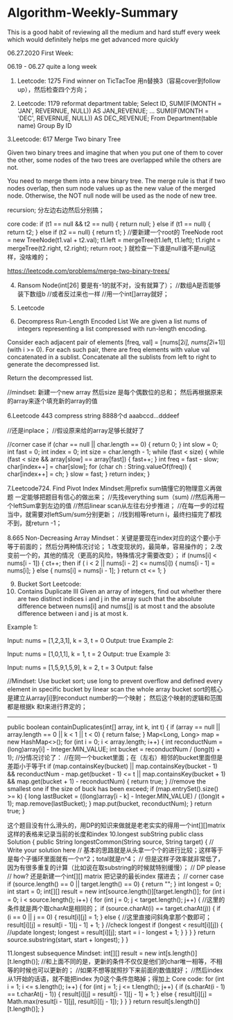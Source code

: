 # Algorithm-Weekly-Summary
This is a good habit of reviewing all the medium and hard stuff 
every week which would definitely helps me get advanced more quickly

06.27.2020 First Week:

06.19 - 06.27 quite a long week
1. Leetcode:
1275
Find winner on TicTacToe
用n替换3（容易cover到follow up），然后检查四个方向；

2. Leetcode:
1179 
reformat department table;
Select ID,
SUM(IF(MONTH = 'JAN', REVERNUE, NULL)) AS JAN_REVENUE;
...
SUM(IF(MONTH = 'DEC', REVERNUE, NULL)) AS DEC_REVENUE;
From
Department(table name)
Group By
ID


3.Leetcode:
617 Merge Two binary Tree

Given two binary trees and imagine that when you put one of them to cover the other, some nodes of the two trees are overlapped while the others are not.

You need to merge them into a new binary tree. The merge rule is that if two nodes overlap, then sum node values up as the new value of the merged node. Otherwise, the NOT null node will be used as the node of new tree.

recursion;
分左边右边然后分别搞；

core code:
if (t1 == null && t2 == null) {
  return null;
} else if (t1 == null) {
  return t2;
} else if (t2 == null) {
  return t1;
}
//要新建一个root的
TreeNode root = new TreeNode(t1.val + t2.val);
t1.left = mergeTree(t1.left, t1.left);
t1.right = mergeTree(t2.right, t2.right);
return root;
}
就检查一下谁是null谁不是null这样，没啥难的；

https://leetcode.com/problems/merge-two-binary-trees/

4. Ransom Node(int[26] 要是有-1的就不对，没有就算了）；
//数组A是否能够装下数组b
//或者反过来也一样
//用一个int[]array就好；

5. Leetcode
1313. Decompress Run-Length Encoded List
We are given a list nums of integers representing a list compressed with run-length encoding.

Consider each adjacent pair of elements [freq, val] = [nums[2*i], nums[2*i+1]] (with i >= 0). 
For each such pair, there are freq elements with value val concatenated in a sublist. 
Concatenate all the sublists from left to right to generate the decompressed list.

Return the decompressed list.

//mindset:
新建一个new array 然后size 是每个偶数位的总和；
然后再根据原来的array来逐个填充新的array的值

6.Leetcode
443 compress string
      8888个d
aaabccd...dddeef

//还是inplace；
//假设原来给的array足够长就好了

//corner case
if (char == null || char.length == 0) {
  return 0;
}
int slow = 0;
int fast = 0;
int index = 0;
int size = char.length - 1;
while (fast < size) {
  while (fast < size && array[slow] == array[fast]) {
    fast++;
  }
  int freq = fast - slow;
  char[index++] = char[slow];
  for (char ch : String.valueOf(freq)) {
    char[index++] = ch;
  }
  slow = fast;
}
return index;
}

7.Leetcode724. Find Pivot Index
Mindset:用prefix sum搞懂它的物理意义再做题 一定能够把题目有信心的做出来；
//先找everything sum（sum)
//然后再用一个leftSum拿到左边的值
//然后linear scan从左往右分步推进；
//在每一步的过程当中，就需要对leftSum/sum分别更新；
//找到相等return i，最终扫描完了都找不到，就return -1；

8.665 Non-Decreasing Array
Mindset：关键是要现在index对应的这个要小于等于前面的；
然后分两种情况讨论；
1.改变现状的，最简单，容易操作的；
2.改变前一个的，其他的情况（更高的风险，特殊情况才需要改变）；
if (nums[i] < nums[i - 1]) {
ct++;
then if ( i < 2 || nums[i - 2] <= nums[i]) {
  nums[i - 1] = nums[i];
} else {
  nums[i] = nums[i - 1];
}
return ct <= 1;
}

9. Bucket Sort
Leetcode:
220. Contains Duplicate III
Given an array of integers, find out whether there are two distinct indices i and j in the array such that the absolute difference between nums[i] and nums[j] is at most t and the absolute difference between i and j is at most k.

Example 1:

Input: nums = [1,2,3,1], k = 3, t = 0
Output: true
Example 2:

Input: nums = [1,0,1,1], k = 1, t = 2
Output: true
Example 3:

Input: nums = [1,5,9,1,5,9], k = 2, t = 3
Output: false

//Mindset:
Use bucket sort;
use long to prevent overflow and defined every element in specific bucket by linear scan the whole array
bucket sort的核心是建立从array[i]到reconduct number的一个映射；
然后这个映射的逻辑和范围都是根据k 和t来进行界定的；
******
public boolean containDuplicates(int[] array, int k, int t) {
  if (array == null || array.length == 0 || k < 1 || t < 0) {
    return false;
  }
  Map<Long, Long> map = new HashMap<>();
  for (int i = 0; i < array.length; i++) {
    int reconductNum = (long)array[i] - Integer.MIN_VALUE;
    int bucket = reconductNum / (long(t) + 1);
    //分情况讨论了：
    //在同一个bucket里面；在（左右）相邻的bucket里面但是差距小于等于t
    if (map.containsKey(bucket) || map.containsKey(bucket - 1) && reconductNum - map.get(bucket - 1) <= t ||
     map.containsKey(bucket + 1) && map.get(bucket + 1) - reconductNum) {
      return true;
    }
    //remove the smallest one if the size of buck has been exceed;
    if (map.entrySet().size() >= k) {
      long lastBucket = ((long)array[i - k] - Integer.MIN_VALUE) / ((long)t + 1);
      map.remove(lastBucket);
    }
    map.put(bucket, reconductNum);
  }
  return true;
}

这个题目没有什么滑头的，用DP的知识来做就是老老实实的得用一个int[][]matrix这样的表格来记录当前的长度和index
10.longest subString
public class Solution {
  public String longestCommon(String source, String target) {
    // Write your solution here
    // 基本的思路就是从头拿一个个的进行比较；这样等于是每个子循环里面就有一个n^2；total就是n^4；
    // 但是这样子效率就非常低了，因为有很多重复的计算（比如说在取substring的时候就特别缓慢）；
    // DP please
    // how? 还是新建一个int[][] matrix 把记录的最长index 摆进去；
    // corner case
    if (source.length() == 0 || target.length() == 0) {
      return "";
    }
    int longest = 0;
    int start = 0;
    int[][] result = new int[source.length()][target.length()];
    for (int i = 0; i < source.length(); i++) {
      for (int j = 0; j < target.length(); j++) {
        //这里的条件就是两个取charAt是相同的；
        if (source.charAt(i) == target.charAt(j)) {
          if (i == 0 || j == 0) {
            result[i][j] = 1;
          } else {
            //这里直接问斜角拿那个数即可；
            result[i][j] = result[i - 1][j - 1] + 1;
          }
          //check longest
          if (longest < result[i][j]) {
            //update longest;
            longest = result[i][j];
            start = i - longest + 1;
          }
        }
      }
    }
    return source.substring(start, start + longest);
  }
}

11.longest subsequence
Mindset:
int[][] result = new int[s.length()][t.length()];
//和上面不同的是，更新的条件不仅仅是他们的char唯一相等，不相等的时候也可以更新的；
//如果不想等就照抄下来前面的数值就好；
//然后index 从1开始的话语，就不能把index 为0这个条件忽略掉；得加上
Core code:
for (int i = 1; i <= s.length(); i++) {
  for (int j = 1; j <= t.length(); j++) {
    if (s.charAt(i - 1) == t.charAt(j - 1)) {
      result[i][j] = result[i - 1][j - 1] + 1;
    } else {
      result[i][j] = Math.max(result[i - 1][j], result[i][j - 1]);
    }
  }
}
return result[s.length()][t.length()];
}
